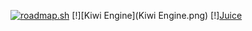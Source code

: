 [![roadmap.sh](https://roadmap.sh/card/wide/6676bceddf3918909ea8b7aa?variant=dark&roadmaps=frontend%2Cfull-stack%2Cbackend%2Cgame-developer)](https://roadmap.sh)
[!][Kiwi Engine](Kiwi Engine.png)
[!][Juice](Juice.png)
